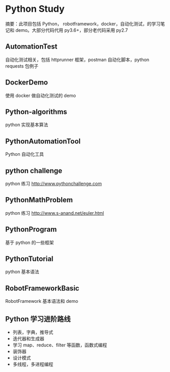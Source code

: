 # Python Study

摘要：此项目包括 Python， robotframework，docker，自动化测试，的学习笔记和 demo。大部分代码代用 py3.6+，部分老代码采用 py2.7

## AutomationTest

自动化测试相关，包括 httprunner 框架，postman 自动化脚本，python requests 包例子

## DockerDemo

使用 docker 做自动化测试的 demo

## Python-algorithms

python 实现基本算法

## PythonAutomationTool

Python 自动化工具

## python challenge

python 练习 http://www.pythonchallenge.com

## PythonMathProblem

python 练习 http://www.s-anand.net/euler.html

## PythonProgram

基于 python 的一些框架

## PythonTutorial

python 基本语法

## RobotFrameworkBasic

RobotFramework 基本语法和 demo

## Python 学习进阶路线

- 列表，字典，推导式
- 迭代器和生成器
- 学习 map、reduce、filter 等函数，函数式编程
- 装饰器
- 设计模式
- 多线程，多进程编程
